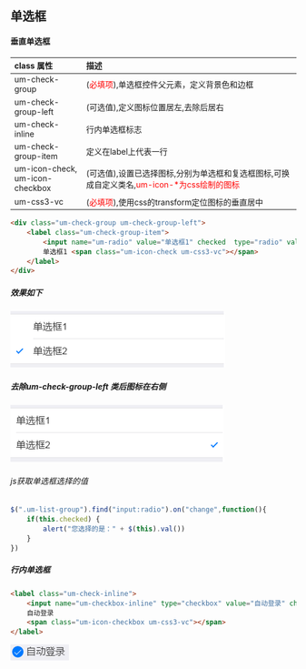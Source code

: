 ## 单选框
#### 垂直单选框
|class 属性|描述|
| :------------ | :------------ |
|um-check-group|(<font color=red  >必填项</font>),单选框控件父元素，定义背景色和边框|
|um-check-group-left|(可选值),定义图标位置居左,去除后居右|
|um-check-inline|行内单选框标志|
|um-check-group-item|定义在label上代表一行|
|um-icon-check,<br>um-icon-checkbox|(可选值),设置已选择图标,分别为单选框和复选框图标,可换成自定义类名,<font color=red  >um-icon-*为css绘制的图标</font>|
|um-css3-vc|(<font color=red  >必填项</font>),使用css的transform定位图标的垂直居中|
```html
<div class="um-check-group um-check-group-left">
    <label class="um-check-group-item">
        <input name="um-radio" value="单选框1" checked  type="radio" value="">
        单选框1 <span class="um-icon-check um-css3-vc"></span>
    </label>
</div>
```
##### 效果如下
![](/portal/upload/doc/20161028/20161028192751570.png)
##### 去除um-check-group-left 类后图标在右侧
![](/portal/upload/doc/20161028/20161028192814710.png)
###### js获取单选框选择的值
```javascript
$(".um-list-group").find("input:radio").on("change",function(){
    if(this.checked) {
        alert("您选择的是：" + $(this).val())
    }
})
```
##### 行内单选框
```html
<label class="um-check-inline">
    <input name="um-checkbox-inline" type="checkbox" value="自动登录" checked>
    自动登录
    <span class="um-icon-checkbox um-css3-vc"></span>
</label>
```
![](/portal/upload/doc/20161028/20161028192938398.png)